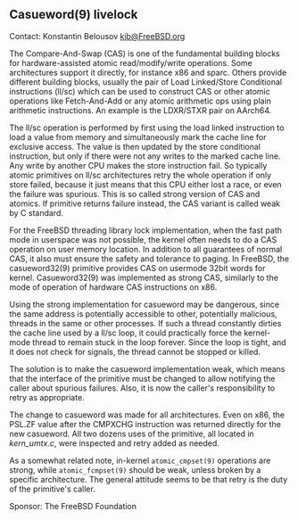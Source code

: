 ## Casueword(9) livelock ##

Contact: Konstantin Belousov <kib@FreeBSD.org>

The Compare-And-Swap (CAS) is one of the fundamental building blocks
for hardware-assisted atomic read/modify/write operations.  Some
architectures support it directly, for instance x86 and sparc.  Others
provide different building blocks, usually the pair of Load
Linked/Store Conditional instructions (ll/sc) which can be used to construct
CAS or other atomic operations like Fetch-And-Add or any atomic
arithmetic ops using plain arithmetic instructions.  An example is the
LDXR/STXR pair on AArch64.

The ll/sc operation is performed by first using the load linked
instruction to load a value from memory and simultaneously mark the
cache line for exclusive access.  The value is then updated by the
store conditional instruction, but only if there were not any writes to
the marked cache line.  Any write by another CPU makes the store
instruction fail.  So typically atomic primitives on ll/sc
architectures retry the whole operation if only store failed, because
it just means that this CPU either lost a race, or even the failure
was spurious.  This is so called strong version of CAS and atomics.
If primitive returns failure instead, the CAS variant is called weak
by C standard.

For the FreeBSD threading library lock implementation, when the fast path
mode in userspace was not possible, the kernel often needs to do a CAS
operation on user memory location.  In addition to all guarantees of
normal CAS, it also must ensure the safety and tolerance to paging.
In FreeBSD, the casueword32(9) primitive provides CAS on usermode
32bit words for kernel.  Casueword32(9) was implemented as strong CAS,
similarly to the mode of operation of hardware CAS instructions on
x86.

Using the strong implementation for casueword may be dangerous,
since the same address is potentially accessible to other, potentially
malicious, threads in the same or other processes.  If
such a thread constantly dirties the cache line used by a ll/sc loop, it
could practically force the kernel-mode thread to remain stuck in the loop
forever.  Since the loop is tight, and it does not check for signals,
the thread cannot be stopped or killed.

The solution is to make the casueword implementation weak, which means that
the interface of the primitive must be changed to allow notifying the
caller about spurious failures.  Also, it is now the caller's responsibility
to retry as appropriate.

The change to casueword was made for all architectures.  Even on x86,
the PSL.ZF value after the CMPXCHG instruction was returned directly
for the new casueword.  All two dozens uses of the primitive, all
located in *kern\_umtx.c*, were inspected and retry added as needed.

As a somewhat related note, in-kernel `atomic_cmpset(9)` operations are
strong, while `atomic_fcmpset(9)` should be weak, unless broken by
a specific architecture.  The general attitude seems to be that retry is the
duty of the primitive's caller.

Sponsor: The FreeBSD Foundation
